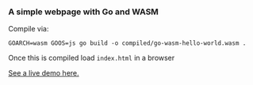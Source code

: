 ### A simple webpage with Go and WASM

Compile via:

`GOARCH=wasm GOOS=js go build -o compiled/go-wasm-hello-world.wasm .`

Once this is compiled load `index.html` in a browser

[See a live demo here.](https://jbirdvegas.github.io/go-wasm-hello-world/)